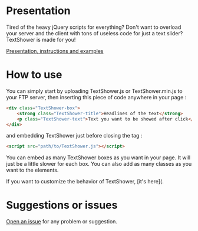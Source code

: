 Presentation
======

Tired of the heavy jQuery scripts for everything? Don't want to overload your server and the client with
tons of useless code for just a text slider? TextShower is made for you!

<a href="http://filsmick.github.io/TextShower/">Presentation, instructions and examples</a>

How to use
======

You can simply start by uploading TextShower.js or TextShower.min.js to your FTP server, then inserting this piece of code anywhere in your page : 

``` html
<div class="TextShower-box"> 
	<strong class="TextShower-title">Headlines of the text</strong> 
	<p class="TextShower-text">Text you want to be showed after click</p>
</div>
```

and embedding TextShower just before closing the <body> tag :

``` html
<script src="path/to/TextShower.js"></script>
```

You can embed as many TextShower boxes as you want in your page. It will just be a little slower for each box. You can also add as many classes as you want to the elements.

If you want to customize the behavior of TextShower, [it's here](.

Suggestions or issues
======

[Open an issue](https://github.com/filsmick/TextShower/issues) for any problem or suggestion.
